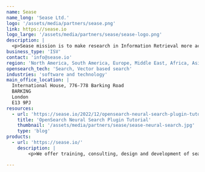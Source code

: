 ```yaml
---
name: Sease
name_long: 'Sease Ltd.'
logo: '/assets/media/partners/sease.png'
link: https://sease.io
logo_large: '/assets/media/partners/sease/sease-logo.png'
description: |
  <p>Sease mission is to make research in Information Retrieval more accessible to an industry audience, transforming the best research ideas into real-world products.</p><p>Our focus is to provide R&D projects guidance and implementation, consulting services and training, using open source software such as Apache Lucene/Solr, Elasticsearch, OpenSearch, and Vespa.</p>
business_type: 'ISV'
contact: 'info@sease.io'
region: 'North America, South America, Europe, Middle East, Africa, Asia Pacific and Australia.'
opensearch_tech: 'Search, Vector based search'
industries: 'software and technology'
main_office_location: |
  International House, 776-778 Barking Road
  BARKING
  London
  E13 9PJ
resources:
  - url: 'https://sease.io/2022/12/opensearch-neural-search-plugin-tutorial.html'
    title: 'OpenSearch Neural Search Plugin Tutorial'
    thumbnail: '/assets/media/partners/sease/sease-neural-search.jpg'
    type: 'blog'
products:
  - url: 'https://sease.io/'
    description: | 
        <p>We offer training, consulting, design and development of search solutions using OpenSearch.</p><p>We have dedicated pieces of training to explore and learn how to improve the relevance of your search results and integrate neural search techniques using OpenSearch.</p><p>We are Apache Lucene committers and have a solid understanding of OpenSearch internals.</p>

---
```

